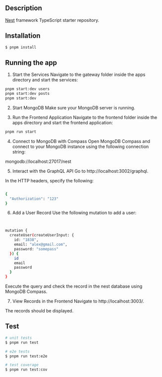 ## Description

[Nest](https://github.com/nestjs/nest) framework TypeScript starter repository.

## Installation

```bash
$ pnpm install
```

## Running the app

1. Start the Services
Navigate to the gateway folder inside the apps directory and start the services:

```bash
pnpm start:dev users
pnpm start:dev posts
pnpm start:dev

```
2. Start MongoDB
Make sure your MongoDB server is running. 

3. Run the Frontend Application
Navigate to the frontend folder inside the apps directory and start the frontend application:

```bash
pnpm run start

```

4. Connect to MongoDB with Compass
Open MongoDB Compass and connect to your MongoDB instance using the following connection string:

mongodb://localhost:27017/nest

5. Interact with the GraphQL API
Go to http://localhost:3002/graphql.

In the HTTP headers, specify the following:
```bash

{
  "Authorization": "123"
}

```

6. Add a User Record
Use the following mutation to add a user:
```bash


mutation {
  createUser(createUserInput: {
    id: "1838",
    email: "alex@gmail.com",
    password: "somepass"
  }) {
    id
    email
    password
  }
}

```


Execute the query and check the record in the nest database using MongoDB Compass.

7. View Records in the Frontend
Navigate to http://localhost:3003/.

The records should be displayed.


## Test

```bash
# unit tests
$ pnpm run test

# e2e tests
$ pnpm run test:e2e

# test coverage
$ pnpm run test:cov
```